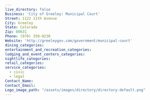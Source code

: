```yaml
---
live_directory: false
Business: 'City of Greeley: Municipal Court'
Street: 1122 11th Avenue
City: Greeley
State: Colorado
Zip: 80631
Phone: (970) 350-9230
Website: 'http://greeleygov.com/government/municipal-court'
dining_categories:
entertainment_and_recreation_categories:
lodging_and_event_centers_categories:
nightlife_categories:
retail_categories:
service_categories:
  - civic
  - legal
Contact_Name:
Contact_Email:
Logo_image_path: "/assets/images/directory/directory-default.png"
---
```



